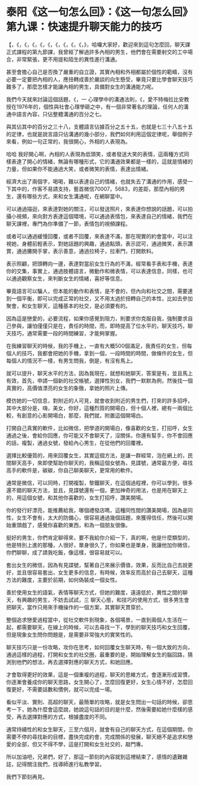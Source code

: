 # 泰阳《这一句怎么回》：《这一句怎么回》第九课：快速提升聊天能力的技巧

【，《，《，《，《，《，《，《，《，《，》，哈囉大家好，歡迎來到這句怎麼回，聊天課正式課程的第九節課，我曾經了解過許多內相的男生，他們會在需要射交的工中場合，非常緊張，更不用提和陌生的異性進行溝通。

甚至會擔心自己是否換了嚴重的自立證，其實內相和外相都屬於個性的範疇，沒有必要一定要把內相的人，應扭轉成善於嚴談的向生懸受，畢竟只要比學會聊天技巧難多了，那麼怎樣才能讓內相的男生，具備對女生的溝通能力呢。

我們今天就來討論這個話題，《，一 心理學中的溝通法則，《，愛不特梅拉比安教授在1976年的，個性與社會心理學砸之中，有一個非常著名的理論，任何人的溝通中語言內容，只佔整體溝通的百分之七。

與其佔其中的百分之三十八，支體語言佔據百分之五十五，也就是七三十八五十五的定律，也就是說言語只佔溝通的幾小部分，我們如何利用這個定律呢，舉個例子來看，例如一句正常的，我很開心，外相的人表現為。

哈哈 我好開心啊，內相的人表現為低頭笑，或者發送大笑的表情，這兩種方式同樣表達了開心的情緒，無論有哪種形式，它的溝通效果都是一樣的，這就是情緒的力量，但如果你不能通過大笑，或者微笑的表情，表達出情緒。

經濟大出了兩個字，喝喝，難以表達自己的情緒，也就失去了溝通的作用，感受一下其中的，作客不易請支持，藝首微信70007，5683，的差距，那麼內相的男生，還有哪些方式，來和女生溝通呢，在網聊當中。

可以通過描迴，來表達對她的關注，可以發送照片，來表達你想說的話題，可以拍攝小視頻，來向對方表達這個環境，可以通過表情包，來表達自己的情緒，我們在聊天課裡，專門為你準備了一節，表情包的視頻課程。

或者可以通過緩慢回覆，或者不回覆，來表達不滿，那在現實的約會當中，可以注視她，身體前輕表示，對她話題的興趣，通過點頭，表示認可，通過微笑，表示讚賞，通過攤開手掌，表示善意，通過拉椅子，拉車門，打開飲料。

表示照顧，把頭轉向一邊，表達對當前女生行為的不滿，經常看手表和手機，表達你的交集，事實上，通過肢體語言，微動作和微表情，可以表達信息，同樣，也可以通過觀察女生，來判斷女生的情緒，喜好等信息。

畢竟語言可以騙人，但本能的動作和表情，是不會的，但內向和社交之間，需要達到一個平衡，即可以完成正常的社交，又不用太過於扭轉自己的本性，比如去參加聚會，和女生聊天，這種基本的社交，是必須要有的。

因為這是戀愛的，必要流程，如果你感覺到阻力，則要求你克服自我，強制要求自己參與，讓怕僅僅只是在，責任的時間，而，即時提高了位水平的，聊天技巧，聊天技巧，通常需要一段的時間練習，才能夠掌握。

在我練習聊天的時候，我的手機上，一直有大概500個滿足，我責任的女生，但每個人的技巧，我都會把她的手機，拿到一個，一段時間的時間，做條件的女生，但每個人的情況不一樣，有男生問我，倒是，有沒有馬上。

就可以提升，聊天水平的方法，因為我現在，就想和她聊天，答案是有，並且馬上有效，首先，申請一個新的社交帳號，選擇性別女，我們一默默為例，然後找一個真實的，高價值漂亮的女生的象徹，拿她的照片上傳。

模仿她的一切信息，對附近的人可見，就會收到附近的男生們，打來的許多招呼，其中大部分是，嗨，美女，你好，這種烈質的開場白，但十個人裡，總有一兩個比較，有創意的心影開場白，那麼，我們就，附置這個開場白。

打開自己真實的軟件，比如微信，把學道的開場白，像喜歡的女生，打招呼，女生通過之後，會給你回應，你可能又不會聊天了，沒關係，你還有幫手，你不會回應的話，複製，通過女號，發給內心男生，在從他們的回覆裡。

選擇比較優質的，用來回覆女生，其實這個方法，是讓一群經常，泡在網上的，民間聊天高手，來即使幫助你聊天的，我稱這個女號為，見諜號，通常最方便，尋找高手的軟件是，碳碳，你自己聊美聊天，更常用的軟件。

通常是微信，可以同時，打開複製，黎鐵聊天，在這個過程裡，你可以學到，很多還不錯的聊天方法，並且，見諜號還有一個，更加神奇的用法，也是用在聊天上的，用這個女號，和其他你喜歡的，女生打招呼，讚美開場。

你的發行好漂亮，能推薦給我，哪個禮發店嗎，這種同性間的讚美開場，因為是同性，女生不會有，太大的防備心，很容易通過幾個話題，來獲得信任，然後可以開始重頭戲了，感覺你喜歡的東西，和為一個朋友很像。

挺好的男生，你們肯定聊得來，要不我給你介紹一下，真的啊，他是什麼類型的，他是特別上進的那種，人很好，單身很久了，你如果也是單身，我讓他加你微信，你們聊聊，成了請我吃飯，像這樣，很容易就可以。

套出女生的微信，因為有見諜號，幫著自己來展示價值，效果，反而比自己去說更好，並且很容易套出，女生更多的信息，有時候，效率反而高於自己去聊天，這種方法的難度，主要於前期，如何偽裝成一個女性。

善於使用女生的語氣，表情等聊天方式，但她的難度，遠遠低於，異性之間的聊天，有興趣的男生，不妨去試試，三 聊天心態，和技巧的使用方式，很多男生會把聊天，當作只用來手機操作的一個方案，其實聊天貫穿於。

整個追求戀愛過程當中，從社交軟件到現象，各個場景，一直到兩個人生活在一起，都需要聊天，在線上的時候，可以去尋找一下，學到的聊天技巧和女生回覆，但是現象女生問你問題是，是需要非常強大的實笑性的。

聊天技巧只是一份攻略，攻你在思考，如何回覆女生聊天時，有一個大致的方向，通過這樣的過程，打開和女生的社交圈，最重要的是，開始理解女生的腦回路，猜測到他們的想法，再去選擇對應的聊天方式，和她回應。

才會取得更好的效果，這是一個重複的過程，聊天的思維方式，會逐漸形成習慣，你逐漸會養成你的聊天思路，女生開心了，怎麼回復更好，女生心情不好，怎麼回復更好，不需要話數和慣例，就可以完成一場。

看似平淡、實則、高超的聊天，最簡單的攻略，就是女生問出一句話的時候，卻思考一下，她為什麼會這麼說，她說這句話的目的是什麼，然後需要給她什麼樣的感受，再去選擇對應的方式，根據盡度的不同。

通常持續性的和女生聊天，三至六個月，就會有自己的聊天方式，在這個期間，你需要不停的尋找新的目標，盡快完成約會，完成關係的發展，聊天絕不是追求和戀愛的全部，但又不得不學，這是打開和女生社交的，敲門專。

所以加油吧，兄弟們，好了，那這一節刻的內容就到這裡結束了，感情的遺難雜誌，記得關注我們，找導師進行私教學習。

我們下節刻再見。